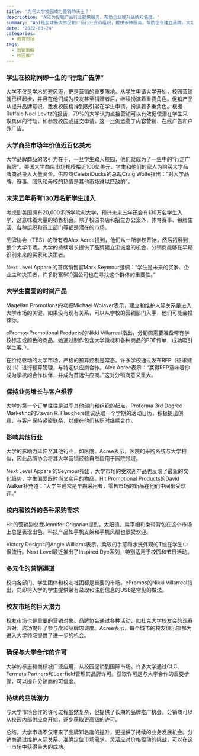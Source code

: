 ```yaml
---
title: '为何大学校园成为营销的沃土？'
description: 'ASI为促销产品行业提供服务，帮助企业提升品牌知名度。'
summary: "ASI是全球最大的促销产品行业会员组织，提供多种服务，帮助企业建立品牌。大学市场不仅在校期间更是一辈子的营销机遇，甚至扩展到校友和其他市场。本文探讨如何有效利用大学市场进行品牌推广和销售。"
date: '2022-03-24'
categories:
  - 教育市场
tags:
  - 营销策略
  - 校园推广
---
```


### 学生在校期间即一生的“行走广告牌”

大学不仅是学术的避风港，更是营销的重要阵地。从学生申请大学开始，校园营销就已经起步，并且在他们成为校友甚至捐赠者后，继续扮演着重要角色。促销产品从提升品牌意识、激发校园精神到吸引潜在学生申请，扮演着多重角色。根据Ruffalo Noel Levitz的报告，79%的大学认为直接营销可以有效促使潜在学生采取具体的行动，如参观校园或提交申请，这一比例远高于内容营销、在线广告和户外广告。

### 大学商品市场年价值近百亿美元

大学品牌商品的吸引力在于，一旦学生踏入校园，他们就成为了一生中的“行走广告牌”。美国大学商店市场规模接近100亿美元，学生和他们的家人为购买大学品牌商品投入大量资金。供应商CelebriDucks的总裁Craig Wolfe指出：“对大学品牌、赛事、团队和母校的热情是其他市场难以匹敌的”。

### 未来五年将有130万名新学生加入

考虑到美国拥有20,000多所学院和大学，预计未来五年还会有130万名学生入学，这意味着大量的销售机会。除了校园书店和招生办公室外，体育赛事、希腊生活、各种组织和员工部门等都是潜在的市场。

品牌协会（TBS）的所有者Alex Acree提到，他们从一所学校开始，然后拓展到整个大学市场。大学的持续增长提供了品牌建立忠诚度的机会，分销商能够在早期识别未来的买家和决策者。

Next Level Apparel的首席销售官Mark Seymour强调：“学生是未来的买家、企业主和决策者，许多财富500强公司也在寻找这个群体的重要性。”

### 大学生喜爱的时尚产品

Magellan Promotions的老板Michael Wolaver表示，建立和维护人际关系是进入大学市场的关键。如果没有现有关系，可以从学校的营销部门入手，他们可能会推荐你。

ePromos Promotional Products的Nikki Villarreal指出，分销商需要准备带有学校标志或颜色的商品。她通过制作包含大学徽标和各种商品的PDF传单，成功吸引学生客户。

在价格驱动的大学市场，严格的预算控制是常态。许多学校通过发布RFP（征求建议书）进行预算管理，与特定供应商合作。Alex Acree表示：“赢得RFP意味着你成为学校的合作伙伴，并成为首选供应商。”这对分销商意义重大。

### 保持业务增长与客户推荐

大学的第一个订单往往是进军其他部门和组织的起点。Proforma 3rd Degree Marketing的Steven R. Flaughers建议获取一个学期的活动日历，积极提出创意，与客户保持紧密联系，以便在他们转职时继续合作。

### 影响其他行业

大学的影响力延伸至其他行业，如医院。Acree表示，医院的采购系统与大学相似，因此品牌协会将其大学营销经验自然应用于医院领域。

Next Level Apparel的Seymour指出，大学市场的受欢迎产品也反映了最新的文化趋势，学生偏爱既时尚又实用的物品。Hit Promotional Products的David Walker补充道：“大学生通常是早期采用者，零售市场的新品在他们中间很受欢迎。”

### 校内和校外的各种采购需求

Hit的营销副总裁Jennifer Grigorian提到，太阳镜、扁平帽和束带背包在这个市场上总是表现出色。科技产品如手机支架和手机风扇也很受欢迎。

Victory Designs的Angie Williams表示，柔软的手感和水洗外观的T恤在学生中很流行。Next Level最近推出了Inspired Dye系列，特别适用于校园和节日活动。

### 多元化的营销渠道

校内各部门、学生团体和校友社团都是重要的市场。ePromos的Nikki Villarreal指出，向即将入学的学生提供带有录取和注册信息的USB是常见的做法。

### 校友市场的巨大潜力

校友市场也是重要的营销对象。品牌协会通过各种活动，如杜克大学校友会的观赛派对，成功提升了参与度和品牌忠诚度。Acree表示，每个城市的校友俱乐部都为进入大学领域提供了进一步的机会。

### 确保与大学合作的许可

大学的标志和商标被广泛应用，从校园促销到国际市场。许多大学通过CLC、Fermata Partners和Learfield管理其品牌许可。获取许可是与大学合作的重要步骤，可以提升分销商的可信度。

### 持续的品牌潜力

与大学市场合作的许可过程虽然复杂，但提供了长期的品牌推广机会。分销商可以从校园内部供应商开始，逐步获取更高级的许可。

总结，大学市场不仅带来了品牌知名度的提升，更提供了持续的业务发展机会。分销商通过维护人际关系、准确定位市场需求、灵活应对价格驱动的挑战，可以在这一市场中获得巨大的成功。